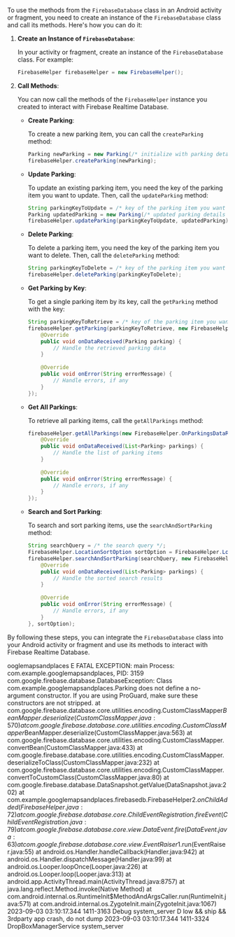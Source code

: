 To use the methods from the `FirebaseDatabase` class in an Android activity or fragment, you need to create an instance of the `FirebaseDatabase` class and call its methods. Here's how you can do it:

1. **Create an Instance of `FirebaseDatabase`**:

   In your activity or fragment, create an instance of the `FirebaseDatabase` class. For example:

   ```java
   FirebaseHelper firebaseHelper = new FirebaseHelper();
   ```

2. **Call Methods**:

   You can now call the methods of the `FirebaseHelper` instance you created to interact with Firebase Realtime Database.

    - **Create Parking**:

      To create a new parking item, you can call the `createParking` method:

      ```java
      Parking newParking = new Parking(/* initialize with parking details */);
      firebaseHelper.createParking(newParking);
      ```

    - **Update Parking**:

      To update an existing parking item, you need the key of the parking item you want to update. Then, call the `updateParking` method:

      ```java
      String parkingKeyToUpdate = /* key of the parking item you want to update */;
      Parking updatedParking = new Parking(/* updated parking details */);
      firebaseHelper.updateParking(parkingKeyToUpdate, updatedParking);
      ```

    - **Delete Parking**:

      To delete a parking item, you need the key of the parking item you want to delete. Then, call the `deleteParking` method:

      ```java
      String parkingKeyToDelete = /* key of the parking item you want to delete */;
      firebaseHelper.deleteParking(parkingKeyToDelete);
      ```

    - **Get Parking by Key**:

      To get a single parking item by its key, call the `getParking` method with the key:

      ```java
      String parkingKeyToRetrieve = /* key of the parking item you want to retrieve */;
      firebaseHelper.getParking(parkingKeyToRetrieve, new FirebaseHelper.OnParkingDataReceivedListener() {
          @Override
          public void onDataReceived(Parking parking) {
              // Handle the retrieved parking data
          }
 
          @Override
          public void onError(String errorMessage) {
              // Handle errors, if any
          }
      });
      ```

    - **Get All Parkings**:

      To retrieve all parking items, call the `getAllParkings` method:

      ```java
      firebaseHelper.getAllParkings(new FirebaseHelper.OnParkingsDataReceivedListener() {
          @Override
          public void onDataReceived(List<Parking> parkings) {
              // Handle the list of parking items
          }
 
          @Override
          public void onError(String errorMessage) {
              // Handle errors, if any
          }
      });
      ```

    - **Search and Sort Parking**:

      To search and sort parking items, use the `searchAndSortParking` method:

      ```java
      String searchQuery = /* the search query */;
      FirebaseHelper.LocationSortOption sortOption = FirebaseHelper.LocationSortOption.DISTANCE; // or TIME
      firebaseHelper.searchAndSortParking(searchQuery, new FirebaseHelper.OnParkingsDataReceivedListener() {
          @Override
          public void onDataReceived(List<Parking> parkings) {
              // Handle the sorted search results
          }
 
          @Override
          public void onError(String errorMessage) {
              // Handle errors, if any
          }
      }, sortOption);
      ```

By following these steps, you can integrate the `FirebaseDatabase` class into your Android activity or fragment and use its methods to interact with Firebase Realtime Database.



ooglemapsandplaces      E  FATAL EXCEPTION: main
Process: com.example.googlemapsandplaces, PID: 3159
com.google.firebase.database.DatabaseException: Class com.example.googlemapsandplaces.Parking does not define a no-argument constructor. If you are using ProGuard, make sure these constructors are not stripped.
at com.google.firebase.database.core.utilities.encoding.CustomClassMapper$BeanMapper.deserialize(CustomClassMapper.java:570)
at com.google.firebase.database.core.utilities.encoding.CustomClassMapper$BeanMapper.deserialize(CustomClassMapper.java:563)
at com.google.firebase.database.core.utilities.encoding.CustomClassMapper.convertBean(CustomClassMapper.java:433)
at com.google.firebase.database.core.utilities.encoding.CustomClassMapper.deserializeToClass(CustomClassMapper.java:232)
at com.google.firebase.database.core.utilities.encoding.CustomClassMapper.convertToCustomClass(CustomClassMapper.java:80)
at com.google.firebase.database.DataSnapshot.getValue(DataSnapshot.java:202)
at com.example.googlemapsandplaces.firebasedb.FirebaseHelper$2.onChildAdded(FirebaseHelper.java:72)
at com.google.firebase.database.core.ChildEventRegistration.fireEvent(ChildEventRegistration.java:79)
at com.google.firebase.database.core.view.DataEvent.fire(DataEvent.java:63)
at com.google.firebase.database.core.view.EventRaiser$1.run(EventRaiser.java:55)
at android.os.Handler.handleCallback(Handler.java:942)
at android.os.Handler.dispatchMessage(Handler.java:99)
at android.os.Looper.loopOnce(Looper.java:226)
at android.os.Looper.loop(Looper.java:313)
at android.app.ActivityThread.main(ActivityThread.java:8757)
at java.lang.reflect.Method.invoke(Native Method)
at com.android.internal.os.RuntimeInit$MethodAndArgsCaller.run(RuntimeInit.java:571)
at com.android.internal.os.ZygoteInit.main(ZygoteInit.java:1067)
2023-09-03 03:10:17.344  1411-3163  Debug                   system_server                        D  low && ship && 3rdparty app crash, do not dump
2023-09-03 03:10:17.344  1411-3324  DropBoxManagerService   system_server                  